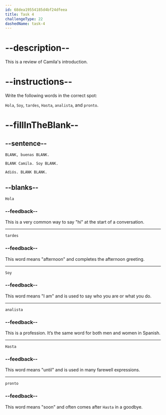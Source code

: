 ```yaml
---
id: 68dea19554185d4bf24dfeea
title: Task 4
challengeType: 22
dashedName: task-4
---
```


<!-- REVIEW -->

# --description--

This is a review of Camila's introduction.

# --instructions--

Write the following words in the correct spot:

`Hola`, `Soy`, `tardes`, `Hasta`, `analista`, and `pronto`.

# --fillInTheBlank--

## --sentence--

`BLANK, buenas BLANK.`

`BLANK Camila. Soy BLANK.`

`Adiós. BLANK BLANK.`

## --blanks--

`Hola`

### --feedback--

This is a very common way to say "hi" at the start of a conversation.

---

`tardes`

### --feedback--

This word means "afternoon" and completes the afternoon greeting.

---

`Soy`

### --feedback--

This word means "I am" and is used to say who you are or what you do.

---

`analista`

### --feedback--

This is a profession. It’s the same word for both men and women in Spanish.

---

`Hasta`

### --feedback--

This word means "until" and is used in many farewell expressions.

---

`pronto`

### --feedback--

This word means "soon" and often comes after `Hasta` in a goodbye.
